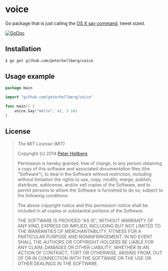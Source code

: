 voice
=====

Go package that is just calling the [OS X say command](https://developer.apple.com/library/mac/documentation/Darwin/Reference/ManPages/man1/say.1.html), tweet sized.

[![GoDoc](https://godoc.org/github.com/peterhellberg/voice?status.svg)](https://godoc.org/github.com/peterhellberg/voice)

## Installation

```bash
$ go get github.com/peterhellberg/voice
```

## Usage example

```go
package main

import "github.com/peterhellberg/voice"

func main() {
	voice.Say("Hello", 42, 3.14)
}
```

## License

> *The MIT License (MIT)*
>
> Copyright (c) 2014 [Peter Hellberg](http://c7.se/)
>
> Permission is hereby granted, free of charge, to any person obtaining a copy
> of this software and associated documentation files (the "Software"), to deal
> in the Software without restriction, including without limitation the rights
> to use, copy, modify, merge, publish, distribute, sublicense, and/or sell
> copies of the Software, and to permit persons to whom the Software is
> furnished to do so, subject to the following conditions:
>
> The above copyright notice and this permission notice shall be included in all
> copies or substantial portions of the Software.
>
> THE SOFTWARE IS PROVIDED "AS IS", WITHOUT WARRANTY OF ANY KIND, EXPRESS OR
> IMPLIED, INCLUDING BUT NOT LIMITED TO THE WARRANTIES OF MERCHANTABILITY,
> FITNESS FOR A PARTICULAR PURPOSE AND NONINFRINGEMENT. IN NO EVENT SHALL THE
> AUTHORS OR COPYRIGHT HOLDERS BE LIABLE FOR ANY CLAIM, DAMAGES OR OTHER
> LIABILITY, WHETHER IN AN ACTION OF CONTRACT, TORT OR OTHERWISE, ARISING FROM,
> OUT OF OR IN CONNECTION WITH THE SOFTWARE OR THE USE OR OTHER DEALINGS IN THE
> SOFTWARE.
